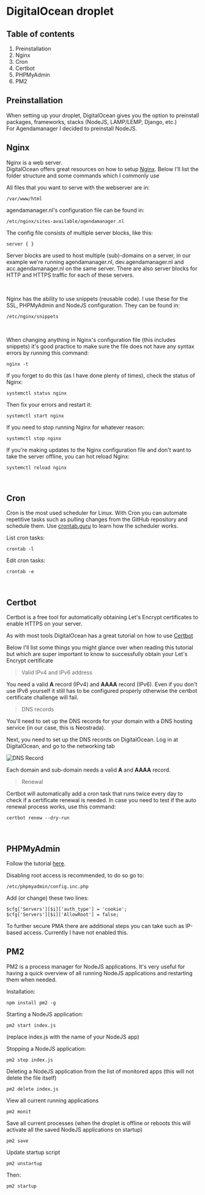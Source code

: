 # **DigitalOcean droplet**

## **Table of contents**

1. Preinstallation
2. Nginx
3. Cron
4. Certbot
5. PHPMyAdmin
6. PM2

## **Preinstallation**

When setting up your droplet, DigitalOcean gives you the option to preinstall packages, frameworks, stacks (NodeJS, LAMP/LEMP, Django, etc.)<br>
For Agendamanager I decided to preinstall NodeJS.

## **Nginx**

Nginx is a web server.<br>
DigitalOcean offers great resources on how to setup [Nginx](https://www.digitalocean.com/community/tutorials/how-to-install-nginx-on-ubuntu-18-04).
Below I'll list the folder structure and some commands which I commonly use

All files that you want to serve with the webserver are in:

    /var/www/html

agendamanager.nl's configuration file can be found in:

    /etc/nginx/sites-available/agendamanager.nl

The config file consists of multiple server blocks, like this:

    server { }

Server blocks are used to host multiple (sub)-domains on a server, in our example we're running agendamanager.nl, dev.agendamanager.nl and acc.agendamanager.nl on the same server. There are also server blocks for HTTP and HTTPS traffic for each of these servers.

<br>

Nginx has the ability to use snippets (reusable code). I use these for the SSL, PHPMyAdmin and NodeJS configuration. They can be found in:

    /etc/nginx/snippets

<br>

When changing anything in Nginx's configuration file (this includes snippets) it's good practice to make sure the file does not have any syntax errors by running this command:

    nginx -t


If you forget to do this (as I have done plenty of times), check the status of Nginx:

    systemctl status nginx

Then fix your errors and restart it:

    systemctl start nginx

If you need to stop running Nginx for whatever reason:

    systemctl stop nginx

If you're making updates to the Nginx configuration file and don't want to take the server offline, you can hot reload Nginx:

    systemctl reload nginx

<br>

## **Cron**

Cron is the most used scheduler for Linux. With Cron you can automate repetitive tasks such as pulling changes from the GitHub repository and schedule them. Use [crontab.guru](https://crontab.guru) to learn how the scheduler works.

List cron tasks:

    crontab -l

Edit cron tasks:

    crontab -e

<br>

## **Certbot**

Certbot is a free tool for automatically obtaining Let's Encrypt certificates to enable HTTPS on your server.

As with most tools DigitalOcean has a great tutorial on how to use [Certbot](https://www.digitalocean.com/community/tutorials/how-to-secure-nginx-with-let-s-encrypt-on-ubuntu-18-04)

Below I'll list some things you might glance over when reading this tutorial but which are super important to know to successfully obtain your Let's Encrypt certificate

> Valid IPv4 and IPv6 address

You need a valid **A** record (IPv4) and **AAAA** record (IPv6). Even if you don't use IPv6 yourself it still has to be configured properly otherwise the certbot certificate challenge will fail.

> DNS records

You'll need to set up the DNS records for your domain with a DNS hosting service (in our case, this is Neostrada).

Next, you need to set up the DNS records on DigitalOcean. Log in at DigitalOcean, and go to the networking tab

![DNS Record](/img/DNS-record.png)

Each domain and sub-domain needs a valid **A** and **AAAA** record.

> Renewal

Certbot will automatically add a cron task that runs twice every day to check if a certificate renewal is needed. In case you need to test if the auto renewal process works, use this command:

    certbot renew --dry-run
<br>

## **PHPMyAdmin**

Follow the tutorial [here](https://www.digitalocean.com/community/tutorials/how-to-install-and-secure-phpmyadmin-with-nginx-on-an-ubuntu-18-04-server).

Disabling root access is recommended, to do so go to:

    /etc/phpmyadmin/config.inc.php

Add (or change) these two lines:

    $cfg['Servers'][$i]['auth_type'] = 'cookie';
    $cfg['Servers'][$i]['AllowRoot'] = false;

To further secure PMA there are additional steps you can take such as IP-based access. Currently I have not enabled this.

## **PM2**

PM2 is a process manager for NodeJS applications. It's very useful for having a quick overview of all running NodeJS applications and restarting them when needed.

Installation:

    npm install pm2 -g

Starting a NodeJS application:

    pm2 start index.js

(replace index.js with the name of your NodeJS app)

Stopping a NodeJS application:

    pm2 stop index.js

Deleting a NodeJS application from the list of monitored apps (this will not delete the file itself)

    pm2 delete index.js

View all current running applications

    pm2 monit

Save all current processes (when the droplet is offline or reboots this will activate all the saved NodeJS applications on startup)

    pm2 save

Update startup script

    pm2 unstartup

Then:

    pm2 startup

